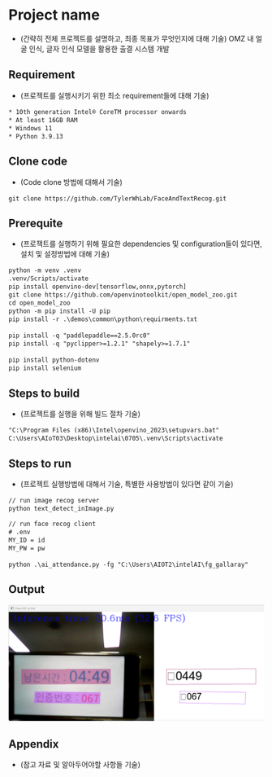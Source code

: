 # Project name

* (간략히 전체 프로젝트를 설명하고, 최종 목표가 무엇인지에 대해 기술)
OMZ 내 얼굴 인식, 글자 인식 모델을 활용한 출결 시스템 개발


## Requirement

* (프로젝트를 실행시키기 위한 최소 requirement들에 대해 기술)

```
* 10th generation Intel® CoreTM processor onwards
* At least 16GB RAM
* Windows 11
* Python 3.9.13
```



## Clone code

* (Code clone 방법에 대해서 기술)

```
git clone https://github.com/TylerWhLab/FaceAndTextRecog.git
```

## Prerequite

* (프로잭트를 실행하기 위해 필요한 dependencies 및 configuration들이 있다면, 설치 및 설정방법에 대해 기술)
```
python -m venv .venv
.venv/Scripts/activate
pip install openvino-dev[tensorflow,onnx,pytorch]
git clone https://github.com/openvinotoolkit/open_model_zoo.git
cd open_model_zoo
python -m pip install -U pip
pip install -r .\demos\common\python\requirments.txt

pip install -q "paddlepaddle==2.5.0rc0"
pip install -q "pyclipper>=1.2.1" "shapely>=1.7.1"

pip install python-dotenv
pip install selenium
```

## Steps to build

* (프로젝트를 실행을 위해 빌드 절차 기술)
```
"C:\Program Files (x86)\Intel\openvino_2023\setupvars.bat"
C:\Users\AIoT03\Desktop\intelai\0705\.venv\Scripts\activate
```

## Steps to run

* (프로젝트 실행방법에 대해서 기술, 특별한 사용방법이 있다면 같이 기술)

```
// run image recog server
python text_detect_inImage.py
```

```
// run face recog client
# .env
MY_ID = id
MY_PW = pw

python .\ai_attendance.py -fg "C:\Users\AIOT2\intelAI\fg_gallaray"
```

## Output

![./text.png](./text.png)

## Appendix

* (참고 자료 및 알아두어야할 사항들 기술)
